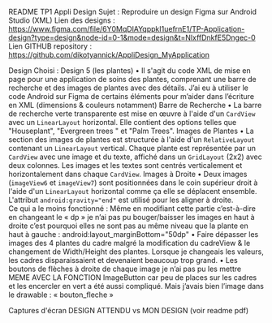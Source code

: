 README TP1 Appli Design
Sujet : Reproduire un design Figma sur Android Studio (XML)
Lien des designs :  https://www.figma.com/file/6Y0MqDlAYqppkI1uefrnE1/TP-Application-design?type=design&node-id=0-1&mode=design&t=NlxffDnkfE5Dngec-0
Lien GITHUB repository : https://github.com/dikotyannick/AppliDesign_MyApplication 

Design Choisi : Design 5 (les plantes)
•	Il s'agit du code XML de mise en page pour une application de soins des plantes, comprenant une barre de recherche et des images de plantes avec des détails. J’ai eu à utiliser le code Android sur Figma de certains éléments pour m’aider dans l’écriture en XML (dimensions & couleurs notamment)
Barre de Recherche
•	La barre de recherche verte transparente est mise en œuvre à l'aide d'un `CardView` avec un `LinearLayout` horizontal. Elle contient des options telles que "Houseplant", "Evergreen trees " et "Palm Trees".
 Images de Plantes
•	La section des images de plantes est structurée à l'aide d'un `RelativeLayout` contenant un `LinearLayout` vertical. Chaque plante est représentée par un `CardView` avec une image et du texte, affiché dans un `GridLayout` (2x2) avec deux colonnes. Les images et les textes sont centrés verticalement et horizontalement dans chaque `CardView`.
Images à Droite
•	Deux images (`imageView6` et `imageView7`) sont positionnées dans le coin supérieur droit à l'aide d'un `LinearLayout` horizontal comme ça elle se déplacent ensemble. L'attribut `android:gravity="end"` est utilisé pour les aligner à droite.  
Ce qui a le moins fonctionné : 
Même en modifiant cette partie c’est-à-dire en changeant le « dp » je n’ai pas pu bouger/baisser les images en haut à droite c’est pourquoi elles ne sont pas au même niveau que la plante en haut à gauche : android:layout_marginBottom="50dp"
•	Faire dépasser les images des 4 plantes du cadre malgré la modification du cadreView & le changement de Width/Height des plantes. Lorsque je changeais les valeurs, les cadres disparaissaient et devenaient beaucoup trop grand.
•	 Les boutons de flèches à droite de chaque image je n’ai pas pu les mettre MEME AVEC LA FONCTION ImageButton car peu de places sur les cadres et les encercler en vert a été aussi compliqué. Mais j’avais bien l’image dans le drawable : « bouton_fleche »




Captures d'écran DESIGN ATTENDU vs MON DESIGN (voir readme pdf)

                   
